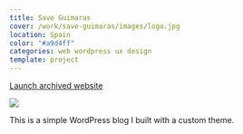 ```yaml
---
title: Save Guimaras
cover: /work/save-guimaras/images/logo.jpg
location: Spain
color: "#a9d4ff"
categories: web wordpress ux design
template: project
---
```


<p class="align-center">
<a class="btn external" role="button" href="http://saveguimaras.herokuapp.com" target="_blank">Launch archived website</a>
</p>

![](/work/save-guimaras/images/1.png)

This is a simple WordPress blog I built with a custom theme.
